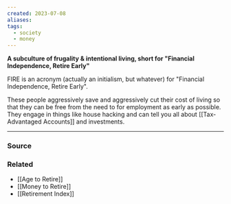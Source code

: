 ```yaml
---
created: 2023-07-08
aliases: 
tags:
  - society
  - money
---
```

**A subculture of frugality & intentional living, short for "Financial Independence, Retire Early"**

FIRE is an acronym (actually an initialism, but whatever) for "Financial Independence, Retire Early". 

These people aggressively save and aggressively cut their cost of living so that they can be free from the need to for employment as early as possible. They engage in things like house hacking and can tell you all about [[Tax-Advantaged Accounts]] and investments.

---

### Source

### Related
- [[Age to Retire]] 
- [[Money to Retire]] 
- [[Retirement Index]]